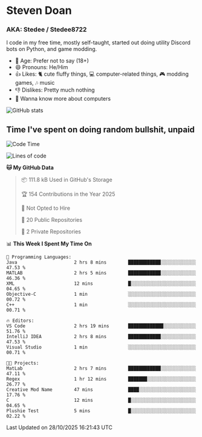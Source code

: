 # Steven Doan
### AKA: Stedee / Stedee8722
I code in my free time, mostly self-taught, started out doing utility Discord bots on Python, and game modding.

- 🤔 Age: Prefer not to say (18+)
- 😄 Pronouns: He/Him
- 👍 Likes: 🐈 cute fluffy things, 💻 computer-related things, 🎮 modding games, 🎶 music
- 👎 Dislikes: Pretty much nothing
- 🥹 Wanna know more about computers

![GitHub stats](https://github-readme-stats-iota-mocha-40.vercel.app/api?username=Stedee8722&show=prs_merged,prs_merged_percentage&show_icons=true&theme=transparent)

## Time I've spent on doing random bullshit, unpaid
<!--START_SECTION:Time I've spent on doing random bullshit, unpaid-->
![Code Time](http://img.shields.io/badge/Code%20Time-366%20hrs%2038%20mins-blue)

![Lines of code](https://img.shields.io/badge/From%20Hello%20World%20I%27ve%20Written-91.7%20thousand%20lines%20of%20code-blue)

**🐱 My GitHub Data** 

> 📦 111.8 kB Used in GitHub's Storage 
 > 
> 🏆 154 Contributions in the Year 2025
 > 
> 🚫 Not Opted to Hire
 > 
> 📜 20 Public Repositories 
 > 
> 🔑 2 Private Repositories 
 > 
📊 **This Week I Spent My Time On** 

```text
💬 Programming Languages: 
Java                     2 hrs 8 mins        ████████████░░░░░░░░░░░░░   47.53 % 
MATLAB                   2 hrs 5 mins        ████████████░░░░░░░░░░░░░   46.36 % 
XML                      12 mins             █░░░░░░░░░░░░░░░░░░░░░░░░   04.65 % 
Objective-C              1 min               ░░░░░░░░░░░░░░░░░░░░░░░░░   00.72 % 
C++                      1 min               ░░░░░░░░░░░░░░░░░░░░░░░░░   00.71 % 

🔥 Editors: 
VS Code                  2 hrs 19 mins       █████████████░░░░░░░░░░░░   51.76 % 
IntelliJ IDEA            2 hrs 8 mins        ████████████░░░░░░░░░░░░░   47.53 % 
Visual Studio            1 min               ░░░░░░░░░░░░░░░░░░░░░░░░░   00.71 % 

🐱‍💻 Projects: 
MatLab                   2 hrs 7 mins        ████████████░░░░░░░░░░░░░   47.11 % 
Regex                    1 hr 12 mins        ███████░░░░░░░░░░░░░░░░░░   26.77 % 
Creative Mod Name        47 mins             ████░░░░░░░░░░░░░░░░░░░░░   17.76 % 
C                        12 mins             █░░░░░░░░░░░░░░░░░░░░░░░░   04.65 % 
Plushie Test             5 mins              █░░░░░░░░░░░░░░░░░░░░░░░░   02.22 % 
```


 Last Updated on 28/10/2025 16:21:43 UTC
<!--END_SECTION:Time I've spent on doing random bullshit, unpaid-->
